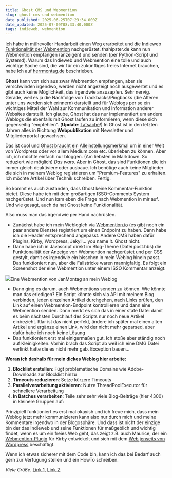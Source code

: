 ```yaml
---
title: Ghost CMS und Webmention
slug: ghost-cms-und-webmention
date_published: 2025-06-25T07:23:34.000Z
date_updated: 2025-07-09T08:33:40.000Z
tags: indieweb, webmention
---
```


Ich habe in mühevoller Handarbeit einen Weg erarbeitet und die Indieweb [Funktionalität der Webmention](https://janmontag.de/mittwoch-25) nachgerüstet. thahipster.de kann nun Webmention empfangen (anzeigen) und senden (per Python-Script und Systemd). Warum das Indieweb und Webmention eine tolle und auch wichtige Sache sind, die wir für ein zukünftiges freies Internet brauchen, habe Ich auf [herrmontag.de](https://herrmontag.de/webmentions-und-das-indieweb/) beschrieben.

**Ghost** kann von sich aus zwar Webmention empfangen, aber sie verschwinden irgendwo, werden nicht angezeigt noch ausgewertet und es gibt auch keine Möglichkeit, das irgendwie anzuzapfen. Sehr nervig. Gerade, weil es ja die Nachfolge von Trackbacks/Pingbacks (die Älteren unter uns werden sich erinnern) darstellt und für Weblogs per se ein wichtiges Mittel der Wahl zur Kommunikation und Information anderer Websites darstellt. Ich glaube, Ghost hat das nur implementiert um andere Weblogs die ebenfalls mit Ghost laufen zu informieren, wenn diese sich gegenseitig "empfehlen". (**Update**: [Tatsache](https://ghost.org/docs/recommendations/)!) In Ghost ist in den letzten Jahren alles in Richtung **Webpublikation** mit Newsletter und Mitgliederportal gewachsen. 

Das ist cool und [Ghost braucht ein Alleinstellungsmerkmal](__GHOST_URL__/quo-vadis-ghost/) um in einer Welt von Wordpress oder vor allem Medium.com etc. überleben zu können. Aber ich, ich möchte einfach nur bloggen. (Am liebsten in Markdown. So reduziert wie möglich) *Das wars*. Aber in Ghost, das sind Funktionen die ich immer gleich deaktiviere oder ausbaue. Ich benötige auch keine Mitglieder die sich in meinem Weblog registrieren um "Premium-Features" zu erhalten. Ich möchte Artikel über Technik schreiben. Fertig. 

So kommt es auch zustanden, dass Ghost keine Kommentar-Funktion bietet. Diese habe ich mit dem großartigen ISSO-Comments System nachgerüstet. Und nun kam eben die Frage nach Webmention in mir auf. Und wie gesagt, auch da hat Ghost keine Funktionalität.

Also muss man das irgendwie per Hand nachrüsten.

- Zunächst habe ich mein WeblogIch via [Webmention.io](https://webmention.io) (es gibt noch ein paar andere Dienste) registriert um einen Endpoint zu haben. Dann habe ich die Header entsprechend angepasst. Andere CMS haben dafür Plugins, Kirby, Wordpress, Jekyll… you name it. Ghost nicht. 
- Dann habe ich in Javascript direkt im Blog-Theme (Datei post.hbs) die Funktionalität der Anzeige von Webmention nachgerüstet und per CSS gestylt, damit es irgendwie ein bisschen in mein Weblog hinein passt. Das funktioniert nun, aber die Fallstricke waren mannigfaltig. Es folgt ein Screenshot der eine Webmention unter einem ISSO Kommentar anzeigt:

![](__GHOST_URL__/content/images/2025/06/Bildschirmfoto-2025-06-25-um-08.37.55.png)Eine Webmention von JanMontag an mein Weblog
- Dann ging es darum, auch Webmentions senden zu können. Wie könnte man das erledigen? Ein Script könnte sich via API mit meinem Blog verbinden, jeden einzelnen Artikel durchgehen, nach Links prüfen, den Link auf einen Webmention-Endpoint kontrollieren und dann eine Webmention senden. Dann merkt es sich das in einer state Datei damit es beim nächsten Durchlauf des Scripts nur noch neue Artikel einbezieht. Klar ist das nicht perfekt, ändere ich später mal einen alten Artikel und ergänze einen Link, wird der nicht mehr geparsed, aber dafür habe ich noch keine Lösung
- Das funktioniert erst mal einigermaßen gut. Ich stoße aber ständig noch auf Kleinigkeiten. Vorhin brach das Script ab weil ich eine DMG Datei verlinkt hatte die es nicht mehr gab. Exception bauen…

**Woran ich deshalb für mein dickes Weblog hier arbeite:**

1. **Blocklist erstellen**: Fügt problematische Domains wie Adobe-Downloads zur Blocklist hinzu
2. **Timeouts reduzieren**: Setze kürzere Timeouts
3. **Parallelverarbeitung aktivieren**: Nutze ThreadPoolExecutor für schnellere Verarbeitung
4. **In Batches verarbeiten**: Teile sehr sehr viele Blog-Beiträge (hier 4300) in kleinere Gruppen auf:

Prinzipiell funktioniert es erst mal okayish und ich freue mich, dass mein Weblog jetzt mehr kommunizieren kann also nur durch mich und meine Kommentare irgendwo in der Blogosphäre. Und dass ist nicht der einzige bin der das Indieweb und seine Funktionen für maßgeblich und wichtig findet, wenn es um ein freies Web geht, das zeigt z.B. auch Maurice, der ein [Webmention-Plugin](https://github.com/mauricerenck/indieConnector) für Kirby entwickelt und sich mit dem [Web jenseits von Wordpress](https://maurice-renck.de/de/blog/2025/blogsysteme-jenseits-von-wordpress) beschäftigt.

Wenn ich etwas sicherer mit dem Code bin, kann ich das bei Bedarf auch gern zur Verfügung stellen und ein HowTo schreiben.

*Viele Grüße.*
[Link 1](https://janmontag.de/mittwoch-2), 
  [Link 2](https://herrmontag.de/lasst-x-sterben-damit-wir-leben-konnen/).
